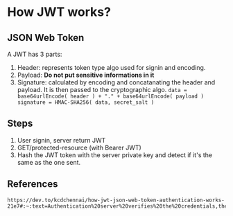 # How JWT works?  

## JSON Web Token
A JWT has 3 parts:
1. Header: represents token type algo used for signin and encoding.
2. Payload: **Do not put sensitive informations in it**
3. Signature: calculated by encoding and concatanating the header and payload. It is then passed to the cryptographic algo.
`data = base64urlEncode( header ) + "." + base64urlEncode( payload )
signature = HMAC-SHA256( data, secret_salt )`  

## Steps
1. User signin, server return JWT
2. GET/protected-resource (with Bearer JWT)
3. Hash the JWT token with the server private key and detect if it's the same as the one sent.




## References
    https://dev.to/kcdchennai/how-jwt-json-web-token-authentication-works-21e7#:~:text=Authentication%20server%20verifies%20the%20credentials,the%20secret%20salt%2F%20public%20key.
